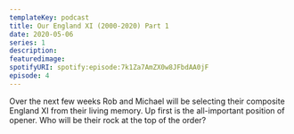 ```yaml
---
templateKey: podcast
title: Our England XI (2000-2020) Part 1
date: 2020-05-06
series: 1
description: 
featuredimage: 
spotifyURI: spotify:episode:7k1Za7AmZX0w8JFbdAA0jF
episode: 4
---
```

Over the next few weeks Rob and Michael will be selecting their composite England XI from their living memory. Up first is the all-important position of opener. Who will be their rock at the top of the order?

